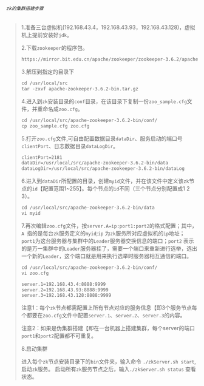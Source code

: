

###### `zk的集群搭建步骤`

>1.准备三台虚拟机(192.168.43.4，192.168.43.93，192.168.43.128)，虚拟机上提前安装好`jdk`。
>
>2.下载`zookeeper`的程序包。
>
>```tex
>https://mirror.bit.edu.cn/apache/zookeeper/zookeeper-3.6.2/apache-zookeeper-3.6.2-bin.tar.gz 
>```
>
>3.解压到指定的目录下
>
>```tex
>cd /usr/local/src
>tar -zxvf apache-zookeeper-3.6.2-bin.tar.gz
>```
>
>4.进入到`zk`安装目录的`conf`目录，在该目录下复制一份`zoo_sample.cfg`文件，并重命名成`zoo.cfg`。
>
>```tex
>cd /usr/local/src/apache-zookeeper-3.6.2-bin/conf/
>cp zoo_sample.cfg zoo.cfg
>```
>
>5.打开`zoo.cfg`文件,可自由配置数据目录`dataDir`、服务启动的端口号`clientPort`、日志数据目录`dataLogDir`。
>
>```tex
>clientPort=2181
>dataDir=/usr/local/src/apache-zookeeper-3.6.2-bin/data
>dataLogDir=/usr/local/src/apache-zookeeper-3.6.2-bin/dataLog
>```
>
>6.进入到`dataDir`所配置的目录，创建`myid`文件，并在该文件中定义该`zk`节点的`id`【配置范围1~255】。每个节点的`id`不同（三个节点分别配置成1 2 3）。
>
>```tex
>cd /usr/local/src/apache-zookeeper-3.6.2-bin/data
>vi myid
>```
>
>7.再次编辑`zoo.cfg`文件，按`server.A=ip:port1:port2`的格式配置；其中，`A `指的是每台`zk`服务定义的`myid`;`ip` 为`zk`服务所对应虚拟机的`ip`地址；`port1`为这台服务器与集群中的`Leader`服务器交换信息的端口；`port2` 表示的是万一集群中的`Leader`服务器挂了，需要一个端口来重新进行选举，选出一个新的`Leader`，这个端口就是用来执行选举时服务器相互通信的端口。
>
>```tex
>cd /usr/local/src/apache-zookeeper-3.6.2-bin/conf/
>vi zoo.cfg
>
>server.1=192.168.43.4:8888:9999
>server.2=192.168.43.93:8888:9999
>server.3=192.168.43.128:8888:9999
>```
>
>注意1：每个`zk`节点都需配置上所有节点对应的服务信息【即3个服务节点每个都要在`zoo.cfg`文件中配置`server.1`、`server.2`、`server.3`的内容。
>
>注意2：如果是伪集群搭建【即在一台机器上搭建集群，每个server的端口`port1`和`port2`配置都不可重复。
>
>8.启动集群
>
>进入每个`zk`节点安装目录下的`bin`文件夹，输入命令 `./zkServer.sh start`,启动`zk`服务。
>启动所有`zk`服务节点之后，输入`./zkServer.sh status` 查看状态。